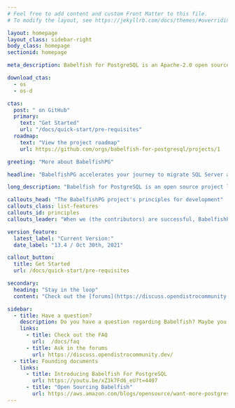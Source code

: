 ```yaml
---
# Feel free to add content and custom Front Matter to this file.
# To modify the layout, see https://jekyllrb.com/docs/themes/#overriding-theme-defaults

layout: homepage
layout_class: sidebar-right
body_class: homepage
sectionid: homepage

meta_description: Babelfish for PostgreSQL is an Apache-2.0 open source project that adds a Microsoft SQL Server-compatible end-point to PostgreSQL to enable your PostgreSQL database to understand the SQL Server wire protocol and commonly used SQL Server commands. With Babelfish, PostgreSQL now understands T-SQL, Microsoft SQL Server's proprietary SQL dialect, and supports the same communications protocol, so your apps that were originally written for SQL Server can now work with PostgreSQL with fewer code changes and without changing database drivers.

download_ctas:
  - os
  - os-d

ctas:
  post: " on GitHub"
  primary:
    text: "Get Started"
    url: "/docs/quick-start/pre-requisites"
  roadmap:
    text: "View the project roadmap"
    url: https://github.com/orgs/babelfish-for-postgresql/projects/1

greeting: "More about BabelfishPG"

headline: "BabelfishPG accelerates your journey to migrate SQL Server applications to PostrgreSQL."

long_description: "Babelfish for PostgreSQL is an open source project licensed under Apache-2.0 and PostgreSQL. It adds a Microsoft SQL Server-compatible end-point to PostgreSQL to enable your PostgreSQL database to understand the SQL Server wire protocol and commonly used SQL Server commands. With Babelfish, PostgreSQL now understands T-SQL, Microsoft SQL Server's proprietary SQL dialect, and supports the same communications protocol, so your apps that were originally written for SQL Server can now work with PostgreSQL with fewer code changes and without changing database drivers."

callouts_head: "The BabelfishPG project's principles for development"
callouts_class: list-features
callouts_id: principles
callouts_leader: "When we (the contributors) are successful, BabelfishPG will be:"

version_feature:
  latest_label: "Current Version:"
  date_label: "13.4 / Oct 30th, 2021"

callout_button:
  title: Get Started
  url: /docs/quick-start/pre-requisites

secondary:
  heading: "Stay in the loop"
  content: "Check out the [forums](https://discuss.opendistrocommunity.dev/) to stay informed."

sidebar:
  - title: Have a question?
    description: Do you have a question regarding Babelfish? Maybe you aren’t the first to ask it. Checkout our frequently asked questions (FAQ) to see if your question is already answered. If not, don’t hesitate to ask in the community forums.
    links:
      - title: Check out the FAQ
        url:  /docs/faq
      - title: Ask in the forums
        url: https://discuss.opendistrocommunity.dev/
  - title: Founding documents
    links:
      - title: Introducing Babelfish For PostgreSQL
        url: https://youtu.be/xZ3k7Fd6_eU?t=4407
      - title: "Open Sourcing Babelfish"
        url: https://aws.amazon.com/blogs/opensource/want-more-postgresql-you-just-might-like-babelfish/
---
```

